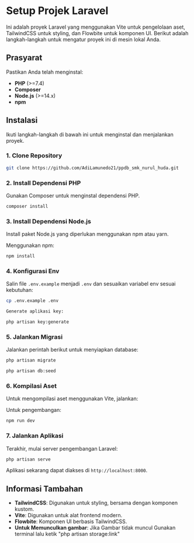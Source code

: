 # Setup Projek Laravel

Ini adalah proyek Laravel yang menggunakan Vite untuk pengelolaan aset, TailwindCSS untuk styling, dan Flowbite untuk komponen UI. Berikut adalah langkah-langkah untuk mengatur proyek ini di mesin lokal Anda.

## Prasyarat

Pastikan Anda telah menginstal:

-   **PHP** (>=7.4)
-   **Composer**
-   **Node.js** (>=14.x)
-   **npm**

## Instalasi

Ikuti langkah-langkah di bawah ini untuk menginstal dan menjalankan proyek.

### 1. Clone Repository

```bash
git clone https://github.com/AdiLamunedo21/ppdb_smk_nurul_huda.git
```

### 2. Install Dependensi PHP

Gunakan Composer untuk menginstal dependensi PHP.

```bash
composer install
```

### 3. Install Dependensi Node.js

Install paket Node.js yang diperlukan menggunakan npm atau yarn.

Menggunakan npm:

```bash
npm install
```

### 4. Konfigurasi Env

Salin file `.env.example` menjadi `.env` dan sesuaikan variabel env sesuai kebutuhan:

```bash
cp .env.example .env
```

```bash
Generate aplikasi key:
```

```bash
php artisan key:generate
```

### 5. Jalankan Migrasi

Jalankan perintah berikut untuk menyiapkan database:

```bash
php artisan migrate
```

```bash
php artisan db:seed
```

### 6. Kompilasi Aset

Untuk mengompilasi aset menggunakan Vite, jalankan:

Untuk pengembangan:

```bash
npm run dev
```

### 7. Jalankan Aplikasi

Terakhir, mulai server pengembangan Laravel:

```bash
php artisan serve
```

Aplikasi sekarang dapat diakses di `http://localhost:8000`.

## Informasi Tambahan

-   **TailwindCSS**: Digunakan untuk styling, bersama dengan komponen kustom.
-   **Vite**: Digunakan untuk alat frontend modern.
-   **Flowbite**: Komponen UI berbasis TailwindCSS.
-   **Untuk Memunculkan gambar**: Jika Gambar tidak muncul Gunakan terminal lalu ketik "php artisan storage:link"
